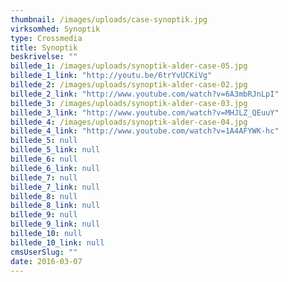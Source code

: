 ```yaml
---
thumbnail: /images/uploads/case-synoptik.jpg
virksomhed: Synoptik
type: Crossmedia
title: Synoptik
beskrivelse: ""
billede_1: /images/uploads/synoptik-alder-case-05.jpg
billede_1_link: "http://youtu.be/6trYvUCKiVg"
billede_2: /images/uploads/synoptik-alder-case-02.jpg
billede_2_link: "http://www.youtube.com/watch?v=6A3mbRJnLpI"
billede_3: /images/uploads/synoptik-alder-case-03.jpg
billede_3_link: "http://www.youtube.com/watch?v=MHJLZ_QEuuY"
billede_4: /images/uploads/synoptik-alder-case-04.jpg
billede_4_link: "http://www.youtube.com/watch?v=1A4AFYWK-hc"
billede_5: null
billede_5_link: null
billede_6: null
billede_6_link: null
billede_7: null
billede_7_link: null
billede_8: null
billede_8_link: null
billede_9: null
billede_9_link: null
billede_10: null
billede_10_link: null
cmsUserSlug: ""
date: 2016-03-07 
---
```


